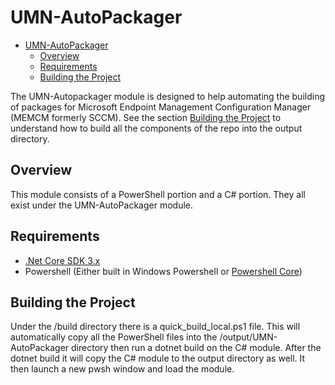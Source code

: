 # UMN-AutoPackager

- [UMN-AutoPackager](#umn-autopackager)
  - [Overview](#overview)
  - [Requirements](#requirements)
  - [Building the Project](#building-the-project)

The UMN-Autopackager module is designed to help automating the building of packages for Microsoft Endpoint Management Configuration Manager (MEMCM formerly SCCM).  See the section [Building the Project](#building-the-project) to understand how to build all the components of the repo into the output directory.

## Overview

This module consists of a PowerShell portion and a C# portion.  They all exist under the UMN-AutoPackager module.

## Requirements

 - [.Net Core SDK 3.x](https://dotnet.microsoft.com/download)
 - Powershell (Either built in Windows Powershell or [Powershell Core](https://github.com/PowerShell/PowerShell/releases/latest))

## Building the Project

Under the /build directory there is a quick_build_local.ps1 file.  This will automatically copy all the PowerShell files into the /output/UMN-AutoPackager directory then run a dotnet build on the C# module.  After the dotnet build it will copy the C# module to the output directory as well.  It then launch a new pwsh window and load the module.
